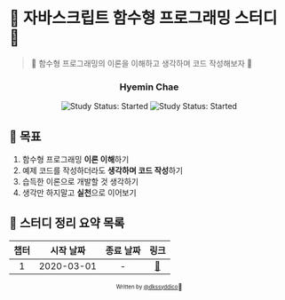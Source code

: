 # 🍎 자바스크립트 함수형 프로그래밍 스터디 🍎

> 🍎 함수형 프로그래밍의 이론을 이해하고 생각하며 코드 작성해보자 🍎

<div align="center">

<h3>Hyemin Chae</h3>

![Study Status: Started](https://img.shields.io/badge/Study%20Status-Started-blue.svg) ![Study Status: Started](https://img.shields.io/badge/Start%20Date-2021--02--24-23d16b.svg) 
</div>

## 🍎 목표

1. 함수형 프로그래밍 **이론 이해**하기
2. 예제 코드를 작성하더라도 **생각하며 코드 작성**하기
3. 습득한 이론으로 개발할 것 생각하기
4. 생각만 하지말고 **실천**으로 이어보기


## 🍎 스터디 정리 요약 목록

| 챕터 | 시작 날짜  | 종료 날짜 |             링크             |
| :--: | :--------: | :-------: | :--------------------------: |
|  1   | 2020-03-01 |     -     | [:link:](chapter1/README.md) |

<div align="center">

<sub><sup>Written by <a href="https://github.com/dkssyddico">@dkssyddico</a></sup></sub><small>🍎</small>

</div>
